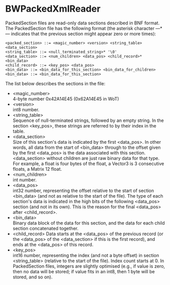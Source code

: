 # BWPackedXmlReader

PackedSection files are read-only data sections described in BNF format. The PackedSection file has the following format (the asterisk character —*— indicates that the previous section might appear zero or more times):

```
<packed_section> ::= <magic_number> <version> <string_table> <data_section>
<string_table> ::= <null_terminated_string>* '\0'
<data_section> ::= <num_children> <data_pos> <child_record>* <bin_data>
<child_record> ::= <key_pos> <data_pos>
<bin_data> ::= <bin_data_for_this_section> <bin_data_for_children>
<bin_data> ::= <bin_data_for_this_section>
```

The list below describes the sections in the file:
* <magic_number><br />
4-byte number 0x42A14E45 (0x62A14E45 in WoT)
* \<version\><br />
int8 number.
* <string_table><br />
Sequence of null-terminated strings, followed by an empty string.
In the section <key_pos>, these strings are referred to by their index in the table.
* <data_section><br />
Size of this section's data is indicated by the first <data_pos>.
In other words, all data from the start of <bin_data> through to the offset given by the first <data_pos>
is the data associated with this section.
<data_section> without children are just raw binary data for that type. For example, a float is four
bytes of the float, a Vector3 is 3 consecutive floats, a Matrix 12 float.
* <num_children><br />
int number.
* <data_pos><br />
int32 number, representing the offset relative to the start of section <bin_data> (and not as relative to
the start of the file).
The type of each section's data is indicated in the high bits of the following <data_pos> section (and
not in its own). This is the reason for the final <data_pos> after <child_record>.
* <bin_data><br />
Binary data block of the data for this section, and the data for each child section concatenated together.
* <child_record>
Data starts at the <data_pos> of the previous record (or the <data_pos> of the <data_section> if
this is the first record), and ends at the <data_pos> of this record.
* <key_pos><br />
int16 number, representing the index (and not a byte offset) in section <string_table> (relative to
the start of the file).
Index count starts at 0.
In PackedSection files, integers are slightly optimised (e.g., if value is zero, then no data will be stored; if
value fits in an int8, then 1 byte will be stored, and so on).
